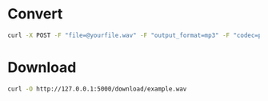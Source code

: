 # Convert

```bash
curl -X POST -F "file=@yourfile.wav" -F "output_format=mp3" -F "codec=pcm_s16le" -F "bitrate=192k" -F "sample_rate=44100" -F "channels=2" -F "volume=1.5" http://localhost:5000/convert
```


# Download

```bash
curl -O http://127.0.0.1:5000/download/example.wav
```
